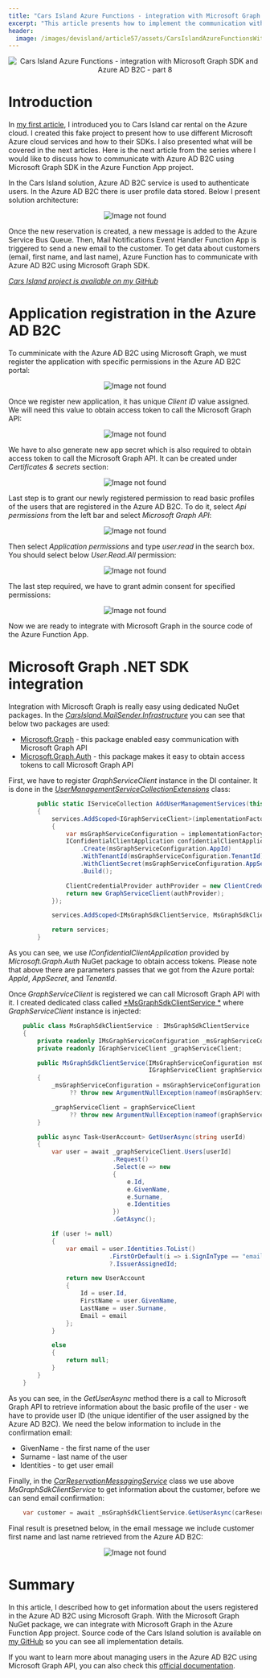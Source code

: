 ```yaml
---
title: "Cars Island Azure Functions - integration with Microsoft Graph SDK and Azure AD B2C - part 8"
excerpt: "This article presents how to implement the communication with Azure AD B2C using Microsoft Graph API"
header:
  image: /images/devisland/article57/assets/CarsIslandAzureFunctionsWithGraphApi1.jpg
---
```


<p align="center">
<img src="/images/devisland/article57/assets/CarsIslandAzureFunctionsWithGraphApi1.jpg?raw=true" alt="Cars Island Azure Functions - integration with Microsoft Graph SDK and Azure AD B2C - part 8"/>
</p>


# Introduction

In [my first article](https://daniel-krzyczkowski.github.io/Cars-Island-Car-Rental-On-Azure-Cloud/), I introduced you to Cars Island car rental on the Azure cloud. I created this fake project to present how to use different Microsoft Azure cloud services and how to their SDKs. I also presented what will be covered in the next articles. Here is the next article from the series where I would like to discuss how to communicate with Azure AD B2C using Microsoft Graph SDK in the Azure Function App project.

In the Cars Island solution, Azure AD B2C service is used to authenticate users. In the Azure AD B2C there is user profile data stored. Below I present solution architecture:

<p align="center">
<img src="/images/devisland/article57/assets/CarsIslandAzureFunctionsWithGraphApi2.png?raw=true" alt="Image not found"/>
</p>

Once the new reservation is created, a new message is added to the Azure Service Bus Queue. Then, Mail Notifications Event Handler Function App is triggered to send a new email to the customer. To get data about customers (email, first name, and last name), Azure Function has to communicate with Azure AD B2C using Microsoft Graph SDK.


*[Cars Island project is available on my GitHub](https://github.com/Daniel-Krzyczkowski/Cars-Island-On-Azure)*


# Application registration in the Azure AD B2C

To cumminicate with the Azure AD B2C using Microsoft Graph, we must register the application with specific permissions in the Azure AD B2C portal:

<p align="center">
<img src="/images/devisland/article57/assets/CarsIslandAzureFunctionsWithGraphApi7.PNG?raw=true" alt="Image not found"/>
</p>

Once we register new application, it has unique *Client ID* value assigned. We will need this value to obtain access token to call the Microsoft Graph API:

<p align="center">
<img src="/images/devisland/article57/assets/CarsIslandAzureFunctionsWithGraphApi6.PNG?raw=true" alt="Image not found"/>
</p>

We have to also generate new app secret which is also required to obtain access token to call the Microsoft Graph API. It can be created under *Certificates & secrets* section:

<p align="center">
<img src="/images/devisland/article57/assets/CarsIslandAzureFunctionsWithGraphApi5.PNG?raw=true" alt="Image not found"/>
</p>

Last step is to grant our newly registered permission to read basic profiles of the users that are registered in the Azure AD B2C. To do it, select *Api permissions* from the left bar and select *Microsoft Graph API*:

<p align="center">
<img src="/images/devisland/article57/assets/CarsIslandAzureFunctionsWithGraphApi3.PNG?raw=true" alt="Image not found"/>
</p>

Then select  *Application permissions* and type *user.read* in the search box. You should select below *User.Read.All* permission:

<p align="center">
<img src="/images/devisland/article57/assets/CarsIslandAzureFunctionsWithGraphApi4.PNG?raw=true" alt="Image not found"/>
</p>

The last step required, we have to grant admin consent for specified permissions:

<p align="center">
<img src="/images/devisland/article57/assets/CarsIslandAzureFunctionsWithGraphApi8.PNG?raw=true" alt="Image not found"/>
</p>

Now we are ready to integrate with Microsoft Graph in the source code of the Azure Function App.


# Microsoft Graph .NET SDK integration

Integration with Microsoft Graph is really easy using dedicated NuGet packages. In the [*CarsIsland.MailSender.Infrastructure*](https://github.com/Daniel-Krzyczkowski/Cars-Island-On-Azure/tree/master/src/func-app/CarsIsland.MailSender.Infrastructure) you can see that below two packages are used:

* [Microsoft.Graph](https://www.nuget.org/packages/Microsoft.Graph) - this package enabled easy communication with Microsoft Graph API
* [Microsoft.Graph.Auth](https://www.nuget.org/packages/Microsoft.Graph.Auth/) - this package makes it easy to obtain access tokens to call Microsoft Graph API

First, we have to register *GraphServiceClient* instance in the DI container. It is done in the [*UserManagementServiceCollectionExtensions*](https://github.com/Daniel-Krzyczkowski/Cars-Island-On-Azure/blob/master/src/func-app/CarsIsland.MailSender.FuncApp/Core/DependencyInjection/UserManagementServiceCollectionExtensions.cs) class:

```csharp
        public static IServiceCollection AddUserManagementServices(this IServiceCollection services)
        {
            services.AddScoped<IGraphServiceClient>(implementationFactory =>
            {
                var msGraphServiceConfiguration = implementationFactory.GetRequiredService<IMsGraphServiceConfiguration>();
                IConfidentialClientApplication confidentialClientApplication = ConfidentialClientApplicationBuilder
                    .Create(msGraphServiceConfiguration.AppId)
                    .WithTenantId(msGraphServiceConfiguration.TenantId)
                    .WithClientSecret(msGraphServiceConfiguration.AppSecret)
                    .Build();

                ClientCredentialProvider authProvider = new ClientCredentialProvider(confidentialClientApplication);
                return new GraphServiceClient(authProvider);
            });

            services.AddScoped<IMsGraphSdkClientService, MsGraphSdkClientService>();

            return services;
        }
```

As you can see, we use *IConfidentialClientApplication* provided by *Microsoft.Graph.Auth* NuGet package to obtain access tokens. Please note that above there are parameters passes that we got from the Azure portal: *AppId*, *AppSecret*, and *TenantId*. 

Once *GraphServiceClient* is registered we can call Microsoft Graph API with it. I created dedicated class called [*MsGraphSdkClientService *](https://github.com/Daniel-Krzyczkowski/Cars-Island-On-Azure/blob/master/src/func-app/CarsIsland.MailSender.Infrastructure/Services/MsGraph/MsGraphSdkClientService.cs) where *GraphServiceClient* instance is injected:

```csharp
    public class MsGraphSdkClientService : IMsGraphSdkClientService
    {
        private readonly IMsGraphServiceConfiguration _msGraphServiceConfiguration;
        private readonly IGraphServiceClient _graphServiceClient;

        public MsGraphSdkClientService(IMsGraphServiceConfiguration msGraphServiceConfiguration,
                                       IGraphServiceClient graphServiceClient)
        {
            _msGraphServiceConfiguration = msGraphServiceConfiguration
                 ?? throw new ArgumentNullException(nameof(msGraphServiceConfiguration));

            _graphServiceClient = graphServiceClient
                 ?? throw new ArgumentNullException(nameof(graphServiceClient));
        }

        public async Task<UserAccount> GetUserAsync(string userId)
        {
            var user = await _graphServiceClient.Users[userId]
                             .Request()
                             .Select(e => new
                             {
                                 e.Id,
                                 e.GivenName,
                                 e.Surname,
                                 e.Identities
                             })
                             .GetAsync();

            if (user != null)
            {
                var email = user.Identities.ToList()
                            .FirstOrDefault(i => i.SignInType == "emailAddress")
                            ?.IssuerAssignedId;

                return new UserAccount
                {
                    Id = user.Id,
                    FirstName = user.GivenName,
                    LastName = user.Surname,
                    Email = email
                };
            }

            else
            {
                return null;
            }
        }
    }
```

As you can see, in the *GetUserAsync* method there is a call to Microsoft Graph API to retrieve information about the basic profile of the user - we have to provide user ID (the unique identifier of the user assigned by the Azure AD B2C). We need the below information to include in the confirmation email:

* GivenName - the first name of the user
* Surname - last name of the user
* Identities - to get user email

Finally, in the [*CarReservationMessagingService*](https://github.com/Daniel-Krzyczkowski/Cars-Island-On-Azure/blob/master/src/func-app/CarsIsland.MailSender.Infrastructure/Services/Integration/CarReservationMessagingService.cs) class we use above *MsGraphSdkClientService* to get information about the customer, before we can send email confirmation:

```csharp
    var customer = await _msGraphSdkClientService.GetUserAsync(carReservationIntegrationMessage.CustomerId);
```

Final result is presetned below, in the email message we include customer first name and last name retrieved from the Azure AD B2C:

<p align="center">
<img src="/images/devisland/article57/assets/CarsIslandAzureFunctionsWithGraphApi9.png?raw=true" alt="Image not found"/>
</p>


# Summary

In this article, I described how to get information about the users registered in the Azure AD B2C using Microsoft Graph. With the Microsoft Graph NuGet package, we can integrate with Microsoft Graph in the Azure Function App project. Source code of the Cars Island solution is available on [my GitHub](https://github.com/Daniel-Krzyczkowski/Cars-Island-On-Azure) so you can see all implementation details.

If you want to learn more about managing users in the Azure AD B2C using Microsoft Graph API, you can also check this [official documentation](https://docs.microsoft.com/en-us/azure/active-directory-b2c/microsoft-graph-operations). 

